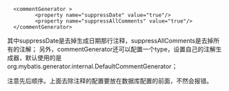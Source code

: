 
      <commentGenerator >
             <property name="suppressDate" value="true"/>
             <property name="suppressAllComments" value="true"/>
      </commentGenerator>

其中suppressDate是去掉生成日期那行注释，suppressAllComments是去掉所有的注解；
另外，commentGenerator还可以配置一个type，设置自己的注解生成器，默认使用的是org.mybatis.generator.internal.DefaultCommentGenerator；


注意先后顺序。上面去除注释的配置要放在数据库配置的前面，不然会报错。